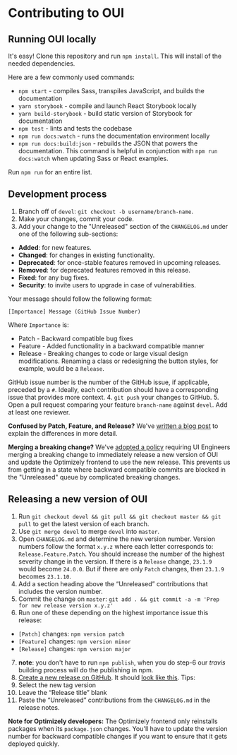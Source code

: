 # Contributing to OUI

## Running OUI locally

It's easy! Clone this repository and run `npm install`. This will install of the needed dependencies.

Here are a few commonly used commands:

* `npm start` - compiles Sass, transpiles JavaScript, and builds the documentation
* `yarn storybook` - compile and launch React Storybook locally
* `yarn build-storybook` - build static version of Storybook for documentation
* `npm test` - lints and tests the codebase
* `npm run docs:watch` - runs the documentation environment locally
* `npm run docs:build:json` - rebuilds the JSON that powers the documentation. This command is helpful in conjunction with `npm run docs:watch` when updating Sass or React examples.

Run `npm run` for an entire list.

## Development process

1. Branch off of `devel`: `git checkout -b username/branch-name`.
2. Make your changes, commit your code.
3. Add your change to the "Unreleased" section of the `CHANGELOG.md` under one of the following sub-sections:
  * **Added**: for new features.
  * **Changed**: for changes in existing functionality.
  * **Deprecated**: for once-stable features removed in upcoming releases.
  * **Removed**: for deprecated features removed in this release.
  * **Fixed**: for any bug fixes.
  * **Security**: to invite users to upgrade in case of vulnerabilities.

  Your message should follow the following format:

  ```
  [Importance] Message (GitHub Issue Number)
  ```

  Where `Importance` is:

  * Patch - Backward compatible bug fixes
  * Feature - Added functionality in a backward compatible manner
  * Release - Breaking changes to code or large visual design modifications. Renaming a class or redesigning the button styles, for example, would be a `Release`.

  GitHub issue number is the number of the GitHub issue, if applicable, preceded by a `#`. Ideally, each contribution should have a corresponding issue that provides more context.
4. `git push` your changes to GitHub.
5. Open a pull request comparing your feature `branch-name` against `devel`. Add at least one reviewer.

**Confused by Patch, Feature, and Release?** We've [written a blog post](https://medium.com/design-optimizely/how-to-version-your-ui-library-1c7a1b7ee23a) to explain the differences in more detail.

**Merging a breaking change?** We've [adopted a policy](https://github.com/optimizely/oui/issues/360) requiring UI Engineers merging a breaking change to immediately release a new version of OUI and update the Optimizely frontend to use the new release. This prevents us from getting in a state where backward compatible commits are blocked in the "Unreleased" queue by complicated breaking changes.


## Releasing a new version of OUI

1. Run `git checkout devel && git pull && git checkout master && git pull` to get the latest version of each branch.
2. Use `git merge devel` to merge `devel` into `master`.
3. Open `CHANGELOG.md` and determine the new version number. Version numbers follow the format `x.y.z` where each letter corresponds to: `Release.Feature.Patch`. You should increase the number of the highest severity change in the version. If there is a `Release` change, `23.1.9` would become `24.0.0`. But if there are only `Patch` changes, then `23.1.9` becomes `23.1.10`.
4. Add a section heading above the “Unreleased” contributions that includes the version number.
5. Commit the change on `master`: `git add . && git commit -a -m 'Prep for new release version x.y.z'`
6. Run one of these depending on the highest importance issue this release:
  * `[Patch]` changes: `npm version patch`
  * `[Feature]` changes: `npm version minor`
  * `[Release]` changes: `npm version major`
7. **note**: you don't have to run `npm publish`, when you do step-6 our *travis* building process will do the publishing in npm.
8. [Create a new release on GitHub](https://github.com/optimizely/oui/releases/new). It should [look like this](https://www.dropbox.com/s/1nln5ttbxfbacuv/Screenshot%202015-09-02%2011.31.21.png). Tips:
  1. Select the new tag version
  2. Leave the “Release title” blank
  3. Paste the “Unreleased” contributions from the `CHANGELOG.md` in the release notes.

**Note for Optimizely developers:** The Optimizely frontend only reinstalls packages when its `package.json` changes. You'll have to update the version number for backward compatible changes if you want to ensure that it gets deployed quickly.

